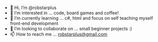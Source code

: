 - 👋 Hi, I’m @robstarplus
- 👀 I’m interested in ... code, board games and coffee!
- 🌱 I’m currently learning ... c#, html and focus on self teaching myself front-end development
- 💞️ I’m looking to collaborate on ... small beginner projects :)
- 📫 How to reach me ... robstarplus@gmail.com

<!---
robstarplus/robstarplus is a ✨ special ✨ repository because its `README.md` (this file) appears on your GitHub profile.
You can click the Preview link to take a look at your changes.
--->
